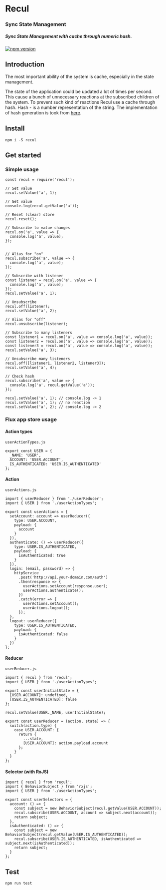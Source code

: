 # Recul

### Sync State Management

##### Sync State Management with cache through numeric hash.

[![npm version](http://img.shields.io/npm/v/recul.svg?style=flat)](https://npmjs.org/package/recul)

## Introduction

The most important ability of the system is cache, especially in the state management.

The state of the application could be updated a lot of times per second. This cause a bunch of unnecessary reactions at the subscribed children of the system. To prevent such kind of reactions Recul use a cache through hash. Hash - is a number representation of the string. The implementation of hash generation is took from [here](https://stackoverflow.com/a/7616484/3434141).

## Install

```
npm i -S recul
```

## Get started

### Simple usage

```
const recul = require('recul');

// Set value
recul.setValue('a', 1);

// Get value
console.log(recul.getValue('a'));

// Reset (clear) store
recul.reset();

// Subscribe to value changes
recul.on('a', value => {
  console.log('a', value);
});


// Alias for "on"
recul.subscribe('a', value => {
  console.log('a', value);
});

// Subscribe with listener
const listener = recul.on('a', value => {
  console.log('a', value);
});
recul.setValue('a', 1);

// Unsubscribe
recul.off(listener);
recul.setValue('a', 2);

// Alias for "off"
recul.unsubscribe(listener);

// Subscribe to many listeners
const listener1 = recul.on('a', value => console.log('a', value));
const listener2 = recul.on('a', value => console.log('a', value));
const listener3 = recul.on('a', value => console.log('a', value));
recul.setValue('a', 3);

// Unsubscribe many listeners
recul.off([listener1, listener2, listener3]);
recul.setValue('a', 4);

// Check hash
recul.subscribe('a', value => {
  console.log('a', recul.getValue('a'));
});

recul.setValue('a', 1); // console.log -> 1
recul.setValue('a', 1); // no reaction
recul.setValue('a', 2); // console.log -> 2
```

### Flux app store usage

#### Action types

`userActionTypes.js`

```
export const USER = {
  _NAME: 'USER',
  ACCOUNT: 'USER.ACCOUNT',
  IS_AUTHENTICATED: 'USER.IS_AUTHENTICATED'
};
```

#### Action

`userActions.js`

```
import { userReducer } from './userReducer';
import { USER } from './userActionTypes';

export const userActions = {
  setAccount: account => userReducer({
    type: USER.ACCOUNT,
    payload: {
      account
    }
  }),
  authenticate: () => userReducer({
    type: USER.IS_AUTHENTICATED,
    payload: {
      isAuthenticated: true
    }
  }),
  login: (email, password) => {
    httpService
      .post('http://api.your-domain.com/auth')
      .then(response => {
        userActions.setAccount(response.user);
        userActions.authenticate();
      })
      .catch(error => {
        userActions.setAccount();
        userActions.logout();
      });
  },
  logout: userReducer({
    type: USER.IS_AUTHENTICATED,
    payload: {
      isAuthenticated: false
    }
  })
};
```

#### Reducer

`userReducer.js`

```
import { recul } from 'recul';
import { USER } from './userActionTypes';

export const userInitialState = {
  [USER.ACCOUNT]: undefined,
  [USER.IS_AUTHENTICATED]: false
};

recul.setValue(USER._NAME, userInitialState);

export const userReducer = (action, state) => {
  switch(action.type) {
    case USER.ACCOUNT: {
      return {
        ...state,
        [USER.ACCOUNT]: action.payload.account
      };
    }
  }
};
```

#### Selector (with RxJS)

```
import { recul } from 'recul';
import { BehaviorSubject } from 'rxjs';
import { USER } from './userActionTypes';

export const userSelectors = {
  account: () => {
    const subject = new BehaviorSubject(recul.getValue(USER.ACCOUNT));
    recul.subscribe(USER.ACCOUNT, account => subject.next(account));
    return subject;
  },
  isAuthenticated: () => {
    const subject = new BehaviorSubject(recul.getValue(USER.IS_AUTHENTICATED));
    recul.subscribe(USER.IS_AUTHENTICATED, isAuthenticated => subject.next(isAuthenticated));
    return subject;
  }
};
```

## Test

```
npm run test
```
